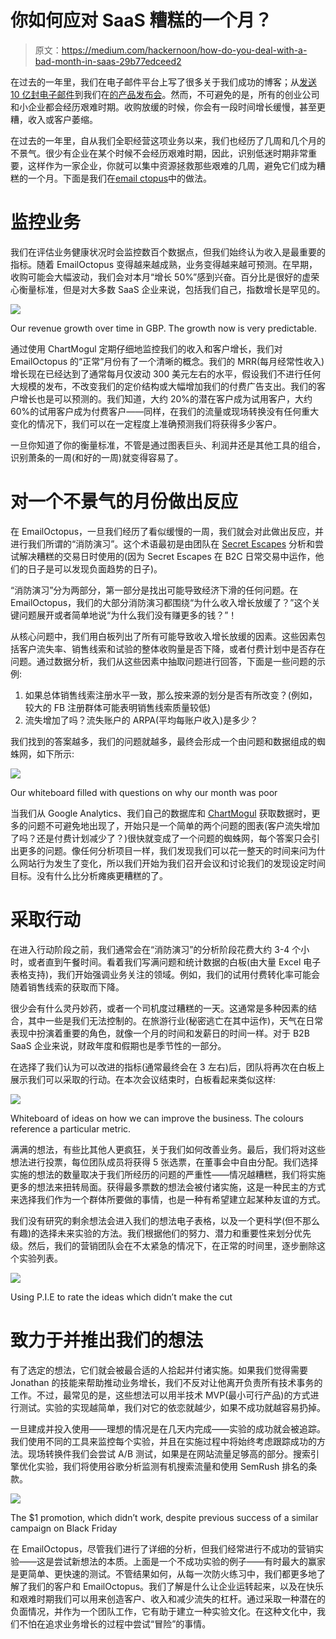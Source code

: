 # 你如何应对 SaaS 糟糕的一个月？

> 原文：<https://medium.com/hackernoon/how-do-you-deal-with-a-bad-month-in-saas-29b77edceed2>

在过去的一年里，我们在电子邮件平台上写了很多关于我们成功的博客；从[发送 10 亿封电子邮件](/emailoctopus/the-road-to-one-billion-emails-4ed7d441e190)到我们在[的产品发布会](/emailoctopus/the-secrets-behind-a-successful-product-hunt-launch-c0d76eb5a419)。然而，不可避免的是，所有的创业公司和小企业都会经历艰难时期。收购放缓的时候，你会有一段时间增长缓慢，甚至更糟，收入或客户萎缩。

在过去的一年里，自从我们全职经营这项业务以来，我们也经历了几周和几个月的不景气。很少有企业在某个时候不会经历艰难时期，因此，识别低迷时期非常重要，这样作为一家企业，你就可以集中资源拯救那些艰难的几周，避免它们成为糟糕的一个月。下面是我们在[email ctopus](https://emailoctopus.com)中的做法。

# 监控业务

我们在评估业务健康状况时会监控数百个数据点，但我们始终认为收入是最重要的指标。随着 EmailOctopus 变得越来越成熟，业务变得越来越可预测。在早期，收购可能会大幅波动，我们会对本月“增长 50%”感到兴奋。百分比是很好的虚荣心衡量标准，但是对大多数 SaaS 企业来说，包括我们自己，指数增长是罕见的。

![](img/828a2c4491e3db88c4e405689b237230.png)

Our revenue growth over time in GBP. The growth now is very predictable.

通过使用 ChartMogul 定期仔细地监控我们的收入和客户增长，我们对 EmailOctopus 的“正常”月份有了一个清晰的概念。我们的 MRR(每月经常性收入)增长现在已经达到了通常每月仅波动 300 美元左右的水平，假设我们不进行任何大规模的发布，不改变我们的定价结构或大幅增加我们的付费广告支出。我们的客户增长也是可以预测的。我们知道，大约 20%的潜在客户成为试用客户，大约 60%的试用客户成为付费客户——同样，在我们的流量或现场转换没有任何重大变化的情况下，我们可以在一定程度上准确预测我们将获得多少客户。

一旦你知道了你的衡量标准，不管是通过图表巨头、利润井还是其他工具的组合，识别萧条的一周(和好的一周)就变得容易了。

# 对一个不景气的月份做出反应

在 EmailOctopus，一旦我们经历了看似缓慢的一周，我们就会对此做出反应，并进行我们所谓的“消防演习”。这个术语最初是由团队在 [Secret Escapes](https://secretescapes.com) 分析和尝试解决糟糕的交易日时使用的(因为 Secret Escapes 在 B2C 日常交易中运作，他们的日子是可以发现负面趋势的日子)。

“消防演习”分为两部分，第一部分是找出可能导致经济下滑的任何问题。在 EmailOctopus，我们的大部分消防演习都围绕“为什么收入增长放缓了？”这个关键问题展开或者简单地说“为什么我们没有赚更多的钱？”！

从核心问题中，我们用白板列出了所有可能导致收入增长放缓的因素。这些因素包括客户流失率、销售线索和试验的整体收购量是否下降，或者付费计划中是否存在问题。通过数据分析，我们从这些因素中抽取问题进行回答，下面是一些问题的示例:

1.  如果总体销售线索注册水平一致，那么按来源的划分是否有所改变？(例如，较大的 FB 注册群体可能表明销售线索质量较低)
2.  流失增加了吗？流失账户的 ARPA(平均每账户收入)是多少？

我们找到的答案越多，我们的问题就越多，最终会形成一个由问题和数据组成的蜘蛛网，如下所示:

![](img/82387d88c5971b76a61a192c5b593624.png)

Our whiteboard filled with questions on why our month was poor

当我们从 Google Analytics、我们自己的数据库和 [ChartMogul](https://chartmogul.com) 获取数据时，更多的问题不可避免地出现了，开始只是一个简单的两个问题的图表(客户流失增加了吗？还是付费计划减少了？)很快就变成了一个问题的蜘蛛网，每个答案只会引出更多的问题。像任何分析项目一样，我们发现我们可以花一整天的时间来问为什么网站行为发生了变化，所以我们开始为我们召开会议和讨论我们的发现设定时间目标。没有什么比分析瘫痪更糟糕的了。

# 采取行动

在进入行动阶段之前，我们通常会在“消防演习”的分析阶段花费大约 3-4 个小时，或者直到午餐时间。看着我们写满问题和统计数据的白板(由大量 Excel 电子表格支持)，我们开始强调业务关注的领域。例如，我们的试用付费转化率可能会随着销售线索的获取而下降。

很少会有什么灵丹妙药，或者一个司机度过糟糕的一天。这通常是多种因素的结合，其中一些是我们无法控制的。在旅游行业(秘密逃亡在其中运作)，天气在日常表现中扮演着重要的角色，就像一个月的时间和发薪日的时间一样。对于 B2B SaaS 企业来说，财政年度和假期也是季节性的一部分。

在选择了我们认为可以改进的指标(通常最终会在 3 左右)后，团队将再次在白板上展示我们可以采取的行动。在本次会议结束时，白板看起来类似这样:

![](img/5c613728f023dc7dfd1d6cad327ec7d1.png)

Whiteboard of ideas on how we can improve the business. The colours reference a particular metric.

满满的想法，有些比其他人更疯狂，关于我们如何改善业务。最后，我们将对这些想法进行投票，每位团队成员将获得 5 张选票，在董事会中自由分配。我们选择实施的想法的数量取决于我们所经历的问题的严重性——情况越糟糕，我们将实施更多的想法来扭转局面。获得最多票数的想法会被付诸实施，这是一种民主的方式来选择我们作为一个群体所要做的事情，也是一种有希望建立起某种友谊的方式。

我们没有研究的剩余想法会进入我们的想法电子表格，以及一个更科学(但不那么有趣)的选择未来实验的方法。我们根据他们的努力、潜力和重要性来划分优先级。然后，我们的营销团队会在不太紧急的情况下，在正常的时间里，逐步删除这个实验列表。

![](img/4f828e82f6ac4209e6f7fd11f6c170d1.png)

Using P.I.E to rate the ideas which didn’t make the cut

# 致力于并推出我们的想法

有了选定的想法，它们就会被最合适的人拾起并付诸实施。如果我们觉得需要 Jonathan 的技能来帮助推动业务增长，我们不反对让他离开负责所有技术事务的工作。不过，最常见的是，这些想法可以用半技术 MVP(最小可行产品)的方式进行测试。实验的实现越简单，我们对它的依恋就越少，如果不成功就越容易扔掉。

一旦建成并投入使用——理想的情况是在几天内完成——实验的成功就会被追踪。我们使用不同的工具来监控每个实验，并且在实施过程中将始终考虑跟踪成功的方法。现场转换件我们会尝试 A/B 测试，如果是在网站流量足够高的部分。搜索引擎优化实验，我们将使用谷歌分析监测有机搜索流量和使用 SemRush 排名的条款。

![](img/d78a4c5c721c39f647ade37aab9506a8.png)

The $1 promotion, which didn’t work, despite previous success of a similar campaign on Black Friday

在 EmailOctopus，尽管我们进行了详细的分析，但我们经常进行不成功的营销实验——这是尝试新想法的本质。上面是一个不成功实验的例子——有时最大的赢家是更简单、更快速的测试。不管结果如何，从每一次防火练习中，我们都更多地了解了我们的客户和 EmailOctopus。我们了解是什么让企业运转起来，以及在快乐和艰难时期我们可以用来创造客户、收入和减少流失的杠杆。通过采取一种潜在的负面情况，并作为一个团队工作，它有助于建立一种实验文化。在这种文化中，我们不怕在追求业务增长的过程中尝试“冒险”的事情。